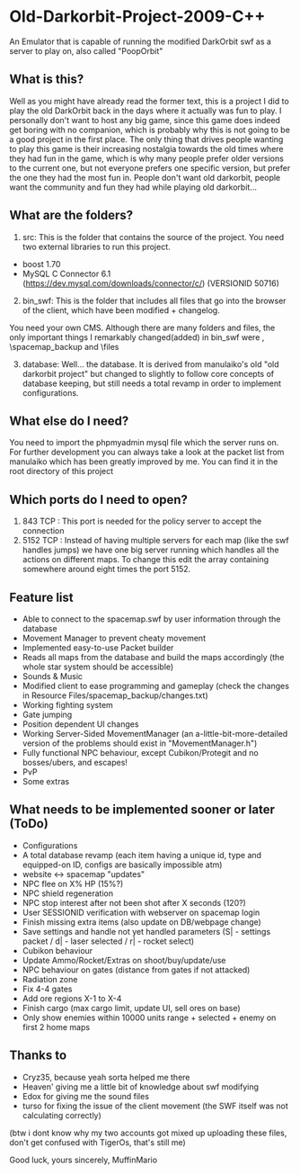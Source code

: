 # Old-Darkorbit-Project-2009-C++
An Emulator that is capable of running the modified DarkOrbit swf as a server to play on, also called "PoopOrbit"

## What is this?
Well as you might have already read the former text, this is a project I did to play the old DarkOrbit back in the days where it actually was fun to play. I personally don't want to host any big game, since this game does indeed get boring with no companion, which is probably why this is not going to be a good project in the first place. The only thing that drives people wanting to play this game is their increasing nostalgia towards the old times where they had fun in the game, which is why many people prefer older versions to the current one, but not everyone prefers one specific version, but prefer the one they had the most fun in. People don't want old darkorbit, people want the community and fun they had while playing old darkorbit... 

## What are the folders?

1. src:
This is the folder that contains the source of the project. You need two external libraries to run this project.

  - boost 1.70
  - MySQL C Connector 6.1 (https://dev.mysql.com/downloads/connector/c/) (VERSIONID 50716)

2. bin_swf:
This is the folder that includes all files that go into the browser of the client, which have been modified + changelog. 

You need your own CMS. Although there are many folders and files, the only important things I remarkably changed(added) in bin_swf were \, \spacemap_backup and \files

3. database:
Well... the database. It is derived from manulaiko's old "old darkorbit project" but changed to slightly to follow core concepts of database keeping, but still needs a total revamp in order to implement configurations.
## What else do I need?
You need to import the phpmyadmin mysql file which the server runs on. 
For further development you can always take a look at the packet list from manulaiko which has been greatly improved by me. You can find it in the root directory of this project

## Which ports do I need to open?
1. 843 TCP : This port is needed for the policy server to accept the connection
2. 5152 TCP : Instead of having multiple servers for each map (like the swf handles jumps) we have one big server running which handles all the actions on different maps. To change this edit the array containing somewhere around eight times the port 5152.

## Feature list
- Able to connect to the spacemap.swf by user information through the database
- Movement Manager to prevent cheaty movement
- Implemented easy-to-use Packet builder
- Reads all maps from the database and build the maps accordingly (the whole star system should be accessible)
- Sounds & Music
- Modified client to ease programming and gameplay (check the changes in Resource Files/spacemap_backup/changes.txt)
- Working fighting system 
- Gate jumping 
- Position dependent UI changes
- Working Server-Sided MovementManager (an a-little-bit-more-detailed version of the problems should exist in "MovementManager.h")
- Fully functional NPC behaviour, except Cubikon/Protegit and no bosses/ubers, and escapes!
- PvP
- Some extras


## What needs to be implemented sooner or later (ToDo)
- Configurations
- A total database revamp (each item having a unique id, type and equipped-on ID, configs are basically impossible atm)
- website <-> spacemap "updates"
- NPC flee on X% HP (15%?)
- NPC shield regeneration
- NPC stop interest after not been shot after X seconds (120?)
- User SESSIONID verification with webserver on spacemap login
- Finish missing extra items (also update on DB/webpage change)
- Save settings and handle not yet handled parameters (S| - settings packet / d| - laser selected / r| - rocket select)
- Cubikon behaviour
- Update Ammo/Rocket/Extras on shoot/buy/update/use
- NPC behaviour on gates (distance from gates if not attacked)
- Radiation zone
- Fix 4-4 gates
- Add ore regions X-1 to X-4
- Finish cargo (max cargo limit, update UI, sell ores on  base)
- Only show enemies within 10000 units range + selected + enemy on first 2 home maps


## Thanks to
- Cryz35, because yeah sorta helped me there
- Heaven' giving me a little bit of knowledge about swf modifying
- Edox for giving me the sound files
- turso for fixing the issue of the client movement (the SWF itself was not calculating correctly)


(btw i dont know why my two accounts got mixed up uploading these files, don't get confused with TigerOs, that's still me)

Good luck,
yours sincerely, MuffinMario
